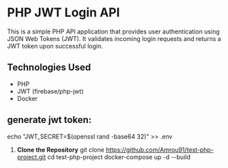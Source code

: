 # PHP JWT Login API
This is a simple PHP API application that provides user authentication using JSON Web Tokens (JWT). It validates incoming login requests and returns a JWT token upon successful login.

## Technologies Used
- PHP
- JWT (firebase/php-jwt)
- Docker

## generate jwt token:
echo "JWT_SECRET=$(openssl rand -base64 32)" >> .env

1. **Clone the Repository**
   git clone https://github.com/Amrou91/test-php-project.git
   cd test-php-project
   docker-compose up -d --build
